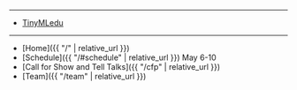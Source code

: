 ***

* <a href = "https://tinymledu.org/">TinyMLedu <i aria-hidden="true" class="fas fa-external-link-alt"></i></a>

***

* [Home]({{ "/" | relative_url }})
* [Schedule]({{ "/#schedule" | relative_url }})
May 6-10
* [Call for Show and Tell Talks]({{ "/cfp" | relative_url }})
* [Team]({{ "/team" | relative_url }})